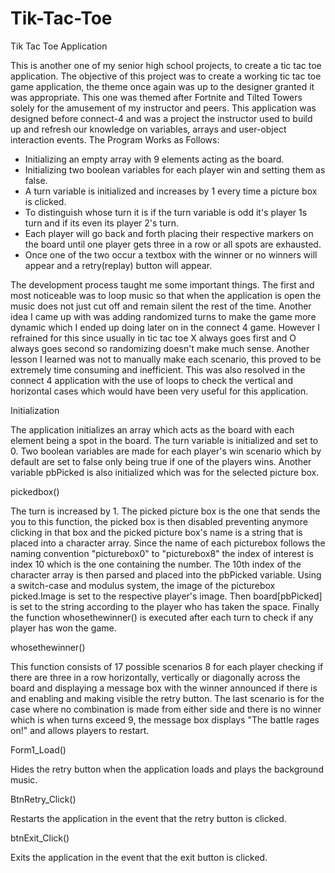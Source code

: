 # Tik-Tac-Toe
Tik Tac Toe Application

This is another one of my senior high school projects, to create a tic tac toe application. The objective of this project was to create a working tic tac toe game application, the theme once again was up to the designer granted it was appropriate. This one was themed after Fortnite and Tilted Towers solely for the amusement of my instructor and peers. This application was designed before connect-4 and was a project the instructor used to build up and refresh our knowledge on variables, arrays and user-object interaction events. 
The Program Works as Follows:
 - Initializing an empty array with 9 elements acting as the board.
 - Initializing two boolean variables for each player win and setting them as false.
 - A turn variable is initialized and increases by 1 every time a picture box is clicked.
 - To distinguish whose turn it is if the turn variable is odd it's player 1s turn and if its even its player 2's turn.
 - Each player will go back and forth placing their respective markers on the board until one player gets three in a row or all spots are exhausted.
 - Once one of the two occur a textbox with the winner or no winners will appear and a retry(replay) button will appear.
   
The development process taught me some important things. The first and most noticeable was to loop music so that when the application is open the music does not just cut off and remain silent the rest of the time.
Another idea I came up with was adding randomized turns to make the game more dynamic which I ended up doing later on in the connect 4 game. However I refrained for this since usually in tic tac toe X always goes first and O always goes second so randomizing doesn't make much sense. Another lesson I learned was not to manually make each scenario, this proved to be extremely time consuming and inefficient. This was also resolved in the connect 4 application with the use of loops to check the vertical and horizontal cases which would have been very useful for this application.

Initialization

The application initializes an array which acts as the board with each element being a spot in the board. The turn variable is initialized and set to 0. Two boolean variables are made for each player's win scenario which by default are set to false only being true if one of the players wins. Another variable pbPicked is also initialized which was for the selected picture box.

pickedbox()

The turn is increased by 1. The picked picture box is the one that sends the you to this function, the picked box is then disabled preventing anymore clicking in that box and the picked picture box's name is a string that is placed into a character array. Since the name of each picturebox follows the naming convention "picturebox0" to "picturebox8" the index of interest is index 10 which is the one containing the number. The 10th index of the character array is then parsed and placed into the pbPicked variable. Using a switch-case and modulus system, the image of the picturebox picked.Image is set to the respective player's image. Then board[pbPicked] is set to the string according to the player who has taken the space. Finally the function whosethewinner() is executed after each turn to check if any player has won the game.

whosethewinner()

This function consists of 17 possible scenarios 8 for each player checking if there are three in a row horizontally, vertically or diagonally across the board and displaying a message box with the winner announced if there is and enabling and making visible the retry button. The last scenario is for the case where no combination is made from either side and there is no winner which is when turns exceed 9, the message box displays "The battle rages on!" and allows players to restart.

Form1_Load()

Hides the retry button when the application loads and plays the background music.

BtnRetry_Click()

Restarts the application in the event that the retry button is clicked.

btnExit_Click()

Exits the application in the event that the exit button is clicked.


